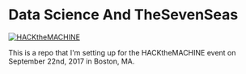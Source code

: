 # Data Science And TheSevenSeas

[![HACKtheMACHINE](http://github.com/HACKtheMACHINE/data-waddle)](http://www.hackthemachine.ai)


This is a repo that I'm setting up for the HACKtheMACHINE event on September
22nd, 2017 in Boston, MA.
